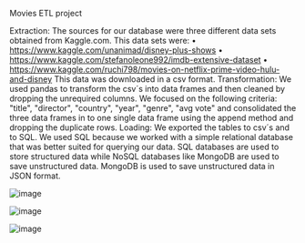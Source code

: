 Movies ETL project

Extraction:
The sources for our database were three different data sets obtained from Kaggle.com. This data sets were:
•	https://www.kaggle.com/unanimad/disney-plus-shows
•	https://www.kaggle.com/stefanoleone992/imdb-extensive-dataset
•	https://www.kaggle.com/ruchi798/movies-on-netflix-prime-video-hulu-and-disney
This data was downloaded in a csv format.
Transformation:
We used pandas to transform the csv´s into data frames and then cleaned by dropping the unrequired columns. We focused on the following criteria:
"title", "director", "country", "year", "genre", "avg vote" and consolidated the three data frames in to one single data frame using the append method and dropping the duplicate rows.
Loading:
We exported the tables to csv´s and to SQL.
We used SQL because we worked with a simple relational database that was better suited for querying our data.
SQL databases are used to store structured data while NoSQL databases like MongoDB are used to save unstructured data. MongoDB is used to save unstructured data in JSON format. 

![image](https://user-images.githubusercontent.com/63757160/109691999-9fe1b680-7b4d-11eb-95e2-e68c26d2d5bb.png)

![image](https://user-images.githubusercontent.com/63757160/109692061-b12ac300-7b4d-11eb-921d-de14168cb5bb.png)

![image](https://user-images.githubusercontent.com/63757160/109692127-c1db3900-7b4d-11eb-927b-6d5f53e6e424.png)


